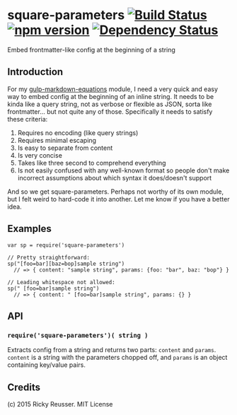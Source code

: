 # square-parameters [![Build Status](https://travis-ci.org/rreusser/square-parameters.svg)](https://travis-ci.org/rreusser/square-parameters) [![npm version](https://badge.fury.io/js/square-parameters.svg)](http://badge.fury.io/js/square-parameters) [![Dependency Status](https://david-dm.org/rreusser/square-parameters.svg)](https://david-dm.org/rreusser/square-parameters)

Embed frontmatter-like config at the beginning of a string


## Introduction

For my [gulp-markdown-equations](https://github.com/rreusser/gulp-markdown-equations) module, I need a very quick and easy way to embed config at the beginning of an inline string. It needs to be kinda like a query string, not as verbose or flexible as JSON, sorta like frontmatter... but not quite any of those. Specifically it needs to satisfy these criteria:

1. Requires no encoding (like query strings)
2. Requires minimal escaping
3. Is easy to separate from content
4. Is very concise
5. Takes like three second to comprehend everything
5. Is not easily confused with any well-known format so people don't make incorrect assumptions about which syntax it does/doesn't support

And so we get square-parameters. Perhaps not worthy of its own module, but I felt weird to hard-code it into another. Let me know if you have a better idea.


## Examples

```
var sp = require('square-parameters')

// Pretty straightforward:
sp("[foo=bar][baz=bop]sample string")
  // => { content: "sample string", params: {foo: "bar", baz: "bop"} }

// Leading whitespace not allowed:
sp(" [foo=bar]sample string")
  // => { content: " [foo=bar]sample string", params: {} }
```


## API

### `require('square-parameters')( string )`
Extracts config from a string and returns two parts: `content` and `params`. `content` is a string with the parameters chopped off, and `params` is an object containing key/value pairs.


## Credits

(c) 2015 Ricky Reusser. MIT License
